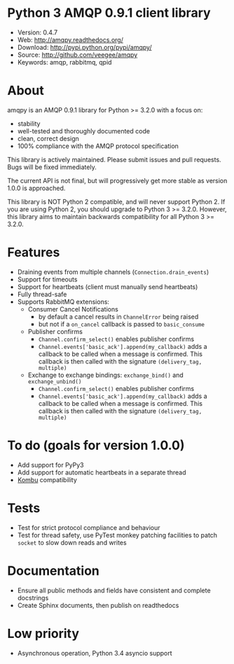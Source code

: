 Python 3 AMQP 0.9.1 client library
=====================================

* Version: 0.4.7
* Web: http://amqpy.readthedocs.org/
* Download: http://pypi.python.org/pypi/amqpy/
* Source: http://github.com/veegee/amqpy
* Keywords: amqp, rabbitmq, qpid


About
=====

amqpy is an AMQP 0.9.1 library for Python >= 3.2.0 with a focus on:

* stability
* well-tested and thoroughly documented code
* clean, correct design
* 100% compliance with the AMQP protocol specification

This library is actively maintained. Please submit issues and pull requests.
Bugs will be fixed immediately.

The current API is not final, but will progressively get more stable as version
1.0.0 is approached.

This library is NOT Python 2 compatible, and will never support Python 2. If you
are using Python 2, you should upgrade to Python 3 >= 3.2.0. However, this
library aims to maintain backwards compatibility for all Python 3 >= 3.2.0.


Features
========

* Draining events from multiple channels (`Connection.drain_events`)
* Support for timeouts
* Support for heartbeats (client must manually send heartbeats)
* Fully thread-safe
* Supports RabbitMQ extensions:
    * Consumer Cancel Notifications
        * by default a cancel results in `ChannelError` being raised
        * but not if a `on_cancel` callback is passed to `basic_consume`
    * Publisher confirms
        * `Channel.confirm_select()` enables publisher confirms
        * `Channel.events['basic_ack'].append(my_callback)` adds a callback to
          be called when a message is confirmed. This callback is then called
          with the signature `(delivery_tag, multiple)`
    * Exchange to exchange bindings: `exchange_bind()` and `exchange_unbind()`
        * `Channel.confirm_select()` enables publisher confirms
        * `Channel.events['basic_ack'].append(my_callback)` adds a callback to
          be called when a message is confirmed. This callback is then called
          with the signature `(delivery_tag, multiple)`


To do (goals for version 1.0.0)
===============================

* Add support for PyPy3
* Add support for automatic heartbeats in a separate thread
* [Kombu](https://github.com/celery/kombu) compatibility

# Tests

* Test for strict protocol compliance and behaviour
* Test for thread safety, use PyTest monkey patching facilities to patch
  `socket` to slow down reads and writes

# Documentation

* Ensure all public methods and fields have consistent and complete docstrings
* Create Sphinx documents, then publish on readthedocs

# Low priority

* Asynchronous operation, Python 3.4 asyncio support

